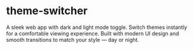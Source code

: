 # theme-switcher
A sleek web app with dark and light mode toggle. Switch themes instantly for a comfortable viewing experience. Built with modern UI design and smooth transitions to match your style — day or night.
